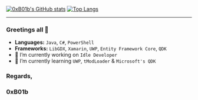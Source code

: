 
[![0xB01b's GitHub stats](https://github-readme-stats.vercel.app/api?username=tatapuchi)](https://github.com/anuraghazra/github-readme-stats)
[![Top Langs](https://github-readme-stats.vercel.app/api/top-langs/?username=tatapuchi)](https://github.com/anuraghazra/github-readme-stats)


---


### Greetings all 👋

- **Languages:** `Java`, `C#`, `PowerShell`
- **Frameworks:** `LibGDX`, `Xamarin`, `UWP`, `Entity Framework Core`, `QDK`
- 🔭 I’m currently working on `Idle Developer`
- 🌱 I’m currently learning `UWP`, `tModLoader` & `Microsoft's QDK`

<!--
**tatapuchi/tatapuchi** is a ✨ _special_ ✨ repository because its `README.md` (this file) appears on your GitHub profile.

Here are some ideas to get you started:

- 👯 I’m looking to collaborate on ...
- 🤔 I’m looking for help with ...
- 💬 Ask me about ...
- 😄 Pronouns: ...
- ⚡ Fun fact: ...
-->


### Regards,

### 0xB01b
